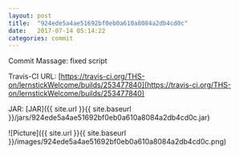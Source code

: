 ```yaml
---
layout: post
title:  "924ede5a4ae51692bf0eb0a610a8084a2db4cd0c"
date:   2017-07-14 05:14:22
categories: commit
---
```


Commit Massage: fixed script  

Travis-CI URL: [https://travis-ci.org/THS-on/lernstickWelcome/builds/253477840](https://travis-ci.org/THS-on/lernstickWelcome/builds/253477840)

JAR: [JAR]({{ site.url }}{{ site.baseurl }}/jars/924ede5a4ae51692bf0eb0a610a8084a2db4cd0c.jar)

![Picture]({{ site.url }}{{ site.baseurl }}/images/924ede5a4ae51692bf0eb0a610a8084a2db4cd0c.png)

